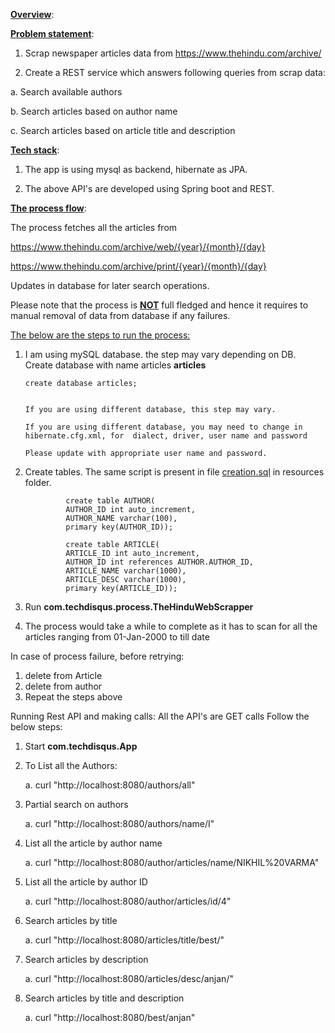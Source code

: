 <u><b>Overview</b></u>:

<u><b>Problem statement</b></u>:

1. Scrap newspaper articles data from https://www.thehindu.com/archive/ 

2. Create a REST service which answers following queries from scrap data:

  a. Search available authors

  b. Search articles based on author name

  c. Search articles based on article title and description


<u><b>Tech stack</b></u>:

1. The app is using mysql as backend, hibernate as JPA. 

2. The above API's are developed using Spring boot and REST.



<u><b>The process flow</b></u>:

The process fetches all the articles from 

 https://www.thehindu.com/archive/web/{year}/{month}/{day}
 
 https://www.thehindu.com/archive/print/{year}/{month}/{day}
 
 Updates in database for later search operations.
 
 Please note that the process is <u><b>NOT</b></u> full fledged and hence it requires to manual removal of data from database if any failures.
 
 <u>The below are the steps to run the process:</u>
 
 1. I am using mySQL database. the step may vary depending on DB. Create database with name articles <b>articles</b>
 
        create database articles;
        
        
        If you are using different database, this step may vary.
         
        If you are using different database, you may need to change in hibernate.cfg.xml, for  dialect, driver, user name and password
        
        Please update with appropriate user name and password. 
        
 
 2. Create tables. The same script is present in file <u>creation.sql</u> in resources folder.
 
                 create table AUTHOR(
                 AUTHOR_ID int auto_increment,
                 AUTHOR_NAME varchar(100),
                 primary key(AUTHOR_ID));
                 
                 create table ARTICLE(
                 ARTICLE_ID int auto_increment,
                 AUTHOR_ID int references AUTHOR.AUTHOR_ID,
                 ARTICLE_NAME varchar(1000),
                 ARTICLE_DESC varchar(1000),
                 primary key(ARTICLE_ID));
 
 3. Run <b>com.techdisqus.process.TheHinduWebScrapper</b>
 4. The process would take a while to complete as it has to scan for all the articles ranging from 01-Jan-2000 to till date
 
 
 In case of process failure, before retrying:
 1. delete from Article
 2. delete from author
 3. Repeat the steps above
 
 Running Rest API and making calls:
 All the API's are GET calls
 Follow the below steps:
 1. Start <b>com.techdisqus.App</b>
 2. To List all the Authors:
 
    a. curl "http://localhost:8080/authors/all"
    
 3. Partial search on authors
 
    a. curl "http://localhost:8080/authors/name/I"
    
 4. List all the article by author name
 
    a. curl "http://localhost:8080/author/articles/name/NIKHIL%20VARMA"
    
 5. List all the article by author ID
 
    a. curl "http://localhost:8080/author/articles/id/4"
    
 6. Search articles by title
 
    a. curl "http://localhost:8080/articles/title/best/"
    
 7. Search articles by description
 
    a. curl "http://localhost:8080/articles/desc/anjan/"
    
 8. Search articles by title and description
 
    a. curl "http://localhost:8080/best/anjan"
    
 
 
 
 
